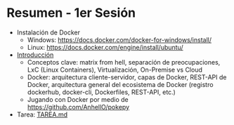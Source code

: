 # Resumen - 1er Sesión

- Instalación de Docker
  - Windows: <https://docs.docker.com/docker-for-windows/install/>
  - Linux: <https://docs.docker.com/engine/install/ubuntu/>
- [Introducción](https://github.com/AnhellO/docker-workshop/blob/main/sesiones/sesion-1/docker-introduction.pdf)
  - Conceptos clave: matrix from hell, separación de preocupaciones, LxC (Linux Containers), Virtualización, On-Premise vs Cloud
  - Docker: arquitectura cliente-servidor, capas de Docker, REST-API de Docker, arquitectura general del ecosistema de Docker (registro dockerhub, docker-cli, Dockerfiles, REST-API, etc.)
  - Jugando con Docker por medio de <https://github.com/AnhellO/pokepy>
- Tarea: [TAREA.md](TAREA.md)